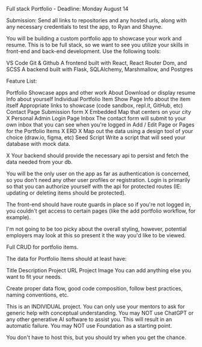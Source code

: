 Full stack Portfolio - Deadline: Monday August 14

Submission: Send all links to repositories and any hosted urls, along with any necessary credentials to test the app, to Ryan and Shayne.

You will be building a custom portfolio app to showcase your work and resume. This is to be full stack, so we want to see you utilize your skills in front-end and back-end development. Use the following tools:

VS Code
Git & Github
A frontend built with React, React Router Dom, and SCSS
A backend built with Flask, SQLAlchemy, Marshmallow, and Postgres

Feature List:

Portfolio
Showcase apps and other work
About
Download or display resume
Info about yourself
Individual Portfolio Item Show Page
Info about the item itself
Appropriate links to showcase (code sandbox, repl.it, GitHub, etc)
Contact Page
Submission form
X Embedded Map that centers on your city
X Personal Admin Login Page
Inbox
The contact form will submit to your own inbox that you can see when you're logged in
Add / Edit Page or Pages for the Portfolio Items
X ERD
X Map out the data using a design tool of your choice (draw.io, figma, etc)
Seed Script
Write a script that will seed your database with mock data.

X Your backend should provide the necessary api to persist and fetch the data needed from your db.

You will be the only user on the app as far as authentication is concerned, so you don't need any other user profiles or registration. Login is primarily so that you can authorize yourself with the api for protected routes (IE: updating or deleting items should be protected).

The front-end should have route guards in place so if you're not logged in, you couldn't get access to certain pages (like the add portfolio workflow, for example).

I'm not going to be too picky about the overall styling, however, potential employers may look at this so present it the way you'd like to be viewed.

Full CRUD for portfolio items.

The data for Portfolio Items should at least have:

Title
Description
Project URL
Project Image
You can add anything else you want to fit your needs.

Create proper data flow, good code composition, follow best practices, naming conventions, etc.

This is an INDIVIDUAL project. You can only use your mentors to ask for generic help with conceptual understanding. You may NOT use ChatGPT or any other generative AI software to assist you. This will result in an automatic failure. You may NOT use Foundation as a starting point.

You don't have to host this, but you should try when you get the chance.
